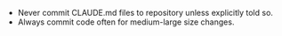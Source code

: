 - Never commit CLAUDE.md files to repository unless explicitly told so.
- Always commit code often for medium-large size changes.
